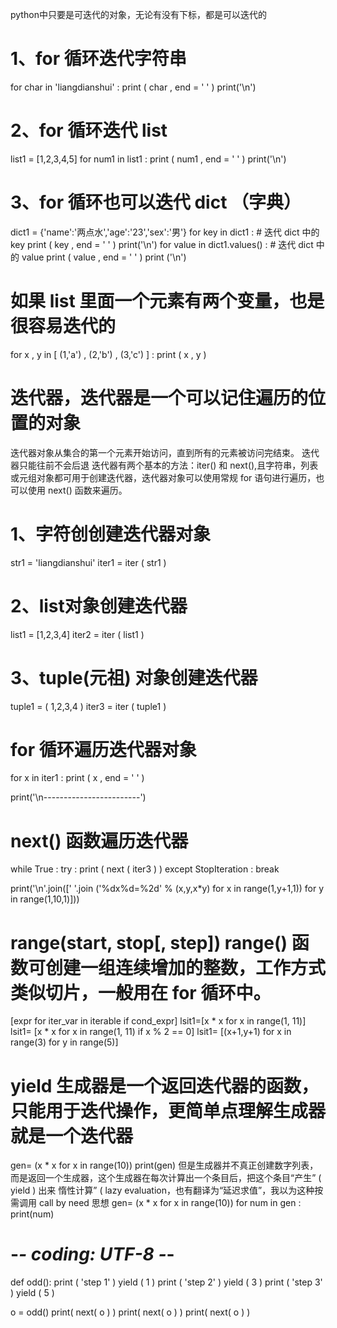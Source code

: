 
python中只要是可迭代的对象，无论有没有下标，都是可以迭代的

# 1、for 循环迭代字符串
for char in 'liangdianshui' :
    print ( char , end = ' ' )
print('\n')
# 2、for 循环迭代 list
list1 = [1,2,3,4,5]
for num1 in list1 :
    print ( num1 , end = ' ' )
print('\n')
# 3、for 循环也可以迭代 dict （字典）
dict1 = {'name':'两点水','age':'23','sex':'男'}
for key in dict1 :    # 迭代 dict 中的 key
    print ( key , end = ' ' )
print('\n')
for value in dict1.values() :   # 迭代 dict 中的 value
	print ( value , end = ' ' )
print ('\n')
# 如果 list 里面一个元素有两个变量，也是很容易迭代的
for x , y in [ (1,'a') , (2,'b') , (3,'c') ] :
	print ( x , y )
# 迭代器，迭代器是一个可以记住遍历的位置的对象	
迭代器对象从集合的第一个元素开始访问，直到所有的元素被访问完结束。
迭代器只能往前不会后退
迭代器有两个基本的方法：iter() 和 next(),且字符串，列表或元组对象都可用于创建迭代器，迭代器对象可以使用常规 for 语句进行遍历，也可以使用 next() 函数来遍历。
# 1、字符创创建迭代器对象
str1 = 'liangdianshui'
iter1 = iter ( str1 )

# 2、list对象创建迭代器
list1 = [1,2,3,4]
iter2 = iter ( list1 )

# 3、tuple(元祖) 对象创建迭代器
tuple1 = ( 1,2,3,4 )
iter3 = iter ( tuple1 )

# for 循环遍历迭代器对象
for x in iter1 :
    print ( x , end = ' ' )

print('\n------------------------')
 
# next() 函数遍历迭代器
while True :
    try :
        print ( next ( iter3 ) )
    except StopIteration :
        break

print('\n'.join([' '.join ('%dx%d=%2d' % (x,y,x*y)  for x in range(1,y+1,1)) for y in range(1,10,1)]))
# range(start, stop[, step]) range() 函数可创建一组连续增加的整数，工作方式类似切片，一般用在 for 循环中。	

[expr for iter_var in iterable if cond_expr]
lsit1=[x * x for x in range(1, 11)]
lsit1= [x * x for x in range(1, 11) if x % 2 == 0]
lsit1= [(x+1,y+1) for x in range(3) for y in range(5)] 

# yield 生成器是一个返回迭代器的函数，只能用于迭代操作，更简单点理解生成器就是一个迭代器
gen= (x * x for x in range(10))
print(gen)
但是生成器并不真正创建数字列表， 而是返回一个生成器，这个生成器在每次计算出一个条目后，把这个条目“产生” ( yield ) 出来
惰性计算” ( lazy evaluation，也有翻译为“延迟求值”，我以为这种按需调用 call by need 思想
gen= (x * x for x in range(10))
for num  in  gen :
	print(num)
	
# -*- coding: UTF-8 -*-
def odd():
    print ( 'step 1' )
    yield ( 1 )
    print ( 'step 2' )
    yield ( 3 )
    print ( 'step 3' )
    yield ( 5 )

o = odd()
print( next( o ) )
print( next( o ) )
print( next( o ) )	
	